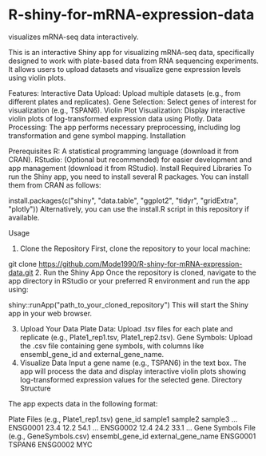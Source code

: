 # R-shiny-for-mRNA-expression-data
visualizes mRNA-seq data interactively.

This is an interactive Shiny app for visualizing mRNA-seq data, specifically designed to work with plate-based data from RNA sequencing experiments. It allows users to upload datasets and visualize gene expression levels using violin plots.

Features:
Interactive Data Upload: Upload multiple datasets (e.g., from different plates and replicates).
Gene Selection: Select genes of interest for visualization (e.g., TSPAN6).
Violin Plot Visualization: Display interactive violin plots of log-transformed expression data using Plotly.
Data Processing: The app performs necessary preprocessing, including log transformation and gene symbol mapping.
Installation

Prerequisites
R: A statistical programming language (download it from CRAN).
RStudio: (Optional but recommended) for easier development and app management (download it from RStudio).
Install Required Libraries
To run the Shiny app, you need to install several R packages. You can install them from CRAN as follows:

install.packages(c("shiny", "data.table", "ggplot2", "tidyr", "gridExtra", "plotly"))
Alternatively, you can use the install.R script in this repository if available.

Usage

1. Clone the Repository
First, clone the repository to your local machine:

git clone https://github.com/Mode1990/R-shiny-for-mRNA-expression-data.git
2. Run the Shiny App
Once the repository is cloned, navigate to the app directory in RStudio or your preferred R environment and run the app using:

shiny::runApp("path_to_your_cloned_repository")
This will start the Shiny app in your web browser.

3. Upload Your Data
Plate Data: Upload .tsv files for each plate and replicate (e.g., Plate1_rep1.tsv, Plate1_rep2.tsv).
Gene Symbols: Upload the .csv file containing gene symbols, with columns like ensembl_gene_id and external_gene_name.
4. Visualize Data
Input a gene name (e.g., TSPAN6) in the text box.
The app will process the data and display interactive violin plots showing log-transformed expression values for the selected gene.
Directory Structure


 
The app expects data in the following format:

Plate Files (e.g., Plate1_rep1.tsv)
gene_id	sample1	sample2	sample3	...
ENSG0001	23.4	12.2	54.1	...
ENSG0002	12.4	24.2	33.1	...
Gene Symbols File (e.g., GeneSymbols.csv)
ensembl_gene_id	external_gene_name
ENSG0001	TSPAN6
ENSG0002	MYC
